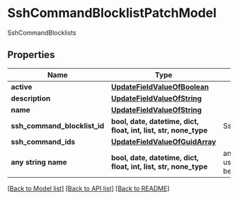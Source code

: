 # SshCommandBlocklistPatchModel

SshCommandBlocklists

## Properties
Name | Type | Description | Notes
------------ | ------------- | ------------- | -------------
**active** | [**UpdateFieldValueOfBoolean**](UpdateFieldValueOfBoolean.md) |  | [optional] 
**description** | [**UpdateFieldValueOfString**](UpdateFieldValueOfString.md) |  | [optional] 
**name** | [**UpdateFieldValueOfString**](UpdateFieldValueOfString.md) |  | [optional] 
**ssh_command_blocklist_id** | **bool, date, datetime, dict, float, int, list, str, none_type** | SshCommandBlocklistId | [optional] 
**ssh_command_ids** | [**UpdateFieldValueOfGuidArray**](UpdateFieldValueOfGuidArray.md) |  | [optional] 
**any string name** | **bool, date, datetime, dict, float, int, list, str, none_type** | any string name can be used but the value must be the correct type | [optional]

[[Back to Model list]](../README.md#documentation-for-models) [[Back to API list]](../README.md#documentation-for-api-endpoints) [[Back to README]](../README.md)


